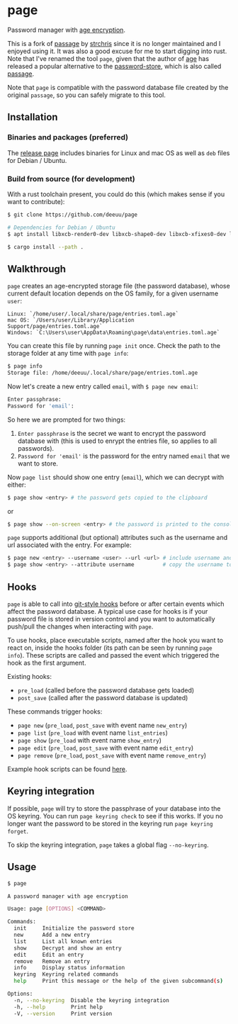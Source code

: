 # page

Password manager with [age encryption](https://age-encryption.org/).

This is a fork of [passage](https://github.com/stchris/passage) by [strchris](https://github.com/stchris) since it is no longer maintained and I enjoyed using it. It was also a good excuse for me to start digging into rust. Note that I've renamed the tool `page`, given that the author of [age](https://age-encryption.org/) has released a popular alternative to the [password-store](https://www.passwordstore.org/), which is also called [passage](https://github.com/FiloSottile/passage).

Note that `page` is compatible with the password database file created by the original `passage`, so you can safely migrate to this tool.

## Installation

### Binaries and packages (preferred)

The [release page](https://github.com/deeuu/page) includes binaries for Linux and mac OS as well as `deb` files for Debian / Ubuntu.

### Build from source (for development)

With a rust toolchain present, you could do this (which makes sense if you want to contribute):

```bash
$ git clone https://github.com/deeuu/page

# Dependencies for Debian / Ubuntu
$ apt install libxcb-render0-dev libxcb-shape0-dev libxcb-xfixes0-dev libdbus-1-dev

$ cargo install --path .
```

## Walkthrough

`page` creates an age-encrypted storage file (the password database), whose current default location depends on the OS family, for a given username `user`:

    Linux: `/home/user/.local/share/page/entries.toml.age`
    mac OS: `/Users/user/Library/Application Support/page/entries.toml.age`
    Windows: `C:\Users\user\AppData\Roaming\page\data\entries.toml.age`

You can create this file by running `page init` once. Check the path to the storage folder at any time with `page info`:

```bash
$ page info
Storage file: /home/deeuu/.local/share/page/entries.toml.age
```

Now let's create a new entry called `email`, with `$ page new email`:

```bash
Enter passphrase:
Password for 'email':
```

So here we are prompted for two things:

1. `Enter passphrase` is the secret we want to encrypt the password database with (this is used to enrypt the entries file, so applies to all passwords).
2. `Password for 'email'` is the password for the entry named `email` that we want to store.

Now `page list` should show one entry (`email`), which we can decrypt with either:

```bash
$ page show <entry> # the password gets copied to the clipboard
```

or

```bash
$ page show --on-screen <entry> # the password is printed to the console
```

`page` supports additional (but optional) attributes such as the username and url associated with the entry. For example:

```bash
$ page new <entry> --username <user> --url <url> # include username and url
$ page show <entry> --attribute username         # copy the username to the clipboard
```

## Hooks

`page` is able to call into [git-style hooks](https://git-scm.com/book/uz/v2/Customizing-Git-Git-Hooks) before or after certain events which affect the password database. A typical use case for hooks is if your password file is stored in version control and you want to automatically push/pull the changes when interacting with `page`.

To use hooks, place executable scripts, named after the hook you want to react on, inside the hooks folder (its path can be seen by running `page info`). These scripts are called and passed the event which triggered the hook as the first argument.

Existing hooks:

* `pre_load` (called before the password database gets loaded)
* `post_save` (called after the password database is updated)

These commands trigger hooks:

* `page new` (`pre_load`, `post_save` with event name `new_entry`)
* `page list` (`pre_load` with event name `list_entries`)
* `page show` (`pre_load` with event name `show_entry`)
* `page edit` (`pre_load`, `post_save` with event name `edit_entry`)
* `page remove` (`pre_load`, `post_save` with event name `remove_entry`)

Example hook scripts can be found [here](https://github.com/deeuu/page/tree/main/example_hooks).

## Keyring integration

If possible, `page` will try to store the passphrase of your database into the OS keyring. You can run `page keyring check` to see if this works. If you no longer want the password to be stored in the keyring run `page keyring forget`.

To skip the keyring integration, `page` takes a global flag `--no-keyring`.

## Usage

```bash
$ page

A password manager with age encryption

Usage: page [OPTIONS] <COMMAND>

Commands:
  init     Initialize the password store
  new      Add a new entry
  list     List all known entries
  show     Decrypt and show an entry
  edit     Edit an entry
  remove   Remove an entry
  info     Display status information
  keyring  Keyring related commands
  help     Print this message or the help of the given subcommand(s)

Options:
  -n, --no-keyring  Disable the keyring integration
  -h, --help        Print help
  -V, --version     Print version
```
